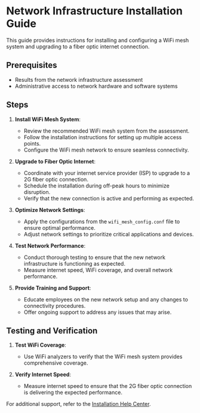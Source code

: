 # Network Infrastructure Installation Guide

This guide provides instructions for installing and configuring a WiFi mesh system and upgrading to a fiber optic internet connection.

## Prerequisites

- Results from the network infrastructure assessment
- Administrative access to network hardware and software systems

## Steps

1. **Install WiFi Mesh System**:
    - Review the recommended WiFi mesh system from the assessment.
    - Follow the installation instructions for setting up multiple access points.
    - Configure the WiFi mesh network to ensure seamless connectivity.

2. **Upgrade to Fiber Optic Internet**:
    - Coordinate with your internet service provider (ISP) to upgrade to a 2G fiber optic connection.
    - Schedule the installation during off-peak hours to minimize disruption.
    - Verify that the new connection is active and performing as expected.

3. **Optimize Network Settings**:
    - Apply the configurations from the `wifi_mesh_config.conf` file to ensure optimal performance.
    - Adjust network settings to prioritize critical applications and devices.

4. **Test Network Performance**:
    - Conduct thorough testing to ensure that the new network infrastructure is functioning as expected.
    - Measure internet speed, WiFi coverage, and overall network performance.

5. **Provide Training and Support**:
    - Educate employees on the new network setup and any changes to connectivity procedures.
    - Offer ongoing support to address any issues that may arise.

## Testing and Verification

1. **Test WiFi Coverage**:
    - Use WiFi analyzers to verify that the WiFi mesh system provides comprehensive coverage.

2. **Verify Internet Speed**:
    - Measure internet speed to ensure that the 2G fiber optic connection is delivering the expected performance.

For additional support, refer to the [Installation Help Center](https://help.example.com).
